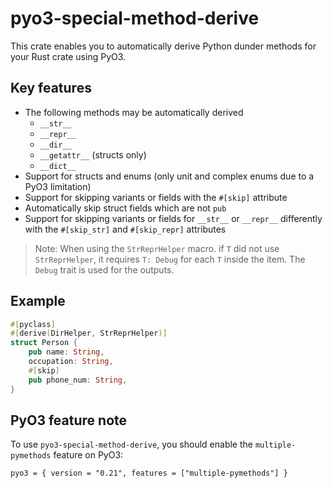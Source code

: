 # pyo3-special-method-derive

This crate enables you to automatically derive Python dunder methods for your Rust crate using PyO3.

## Key features
- The following methods may be automatically derived
    - `__str__`
    - `__repr__`
    - `__dir__`
    - `__getattr__` (structs only)
    - `__dict__`
- Support for structs and enums (only unit and complex enums due to a PyO3 limitation)
- Support for skipping variants or fields with the `#[skip]` attribute
- Automatically skip struct fields which are not `pub`
- Support for skipping variants or fields for `__str__` or `__repr__` differently with the `#[skip_str]` and `#[skip_repr]` attributes

> Note: When using the `StrReprHelper` macro. if `T` did not use `StrReprHelper`, it requires `T: Debug` for each `T` inside the item. The `Debug` trait is used for the outputs.

## Example
```rust
#[pyclass]
#[derive(DirHelper, StrReprHelper)]
struct Person {
    pub name: String,
    occupation: String,
    #[skip]
    pub phone_num: String,
}
```

## PyO3 feature note
To use `pyo3-special-method-derive`, you should enable the `multiple-pymethods` feature on PyO3:
```
pyo3 = { version = "0.21", features = ["multiple-pymethods"] }
```